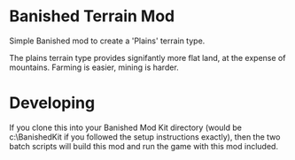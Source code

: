 Banished Terrain Mod
====================

Simple Banished mod to create a 'Plains' terrain type.

The plains terrain type provides signifantly more flat land, at the expense of
mountains.  Farming is easier, mining is harder.

Developing
==========

If you clone this into your Banished Mod Kit directory (would be c:\BanishedKit if
you followed the setup instructions exactly), then the two batch scripts will build
this mod and run the game with this mod included.
